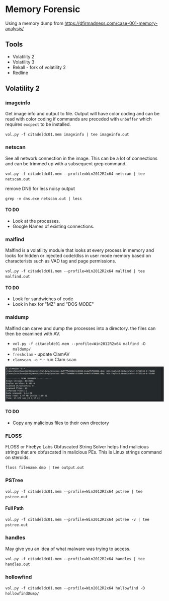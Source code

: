 # Memory Forensic 

Using a memory dump from https://dfirmadness.com/case-001-memory-analysis/

## Tools 

- Volatility 2
- Volatility 3
- Rekall - fork of volatility 2 
- Redline

## Volatility 2 

### imageinfo
Get image info and output to file. Output will have color coding and can be read with color coding if commands are preceded with `unbuffer` which requires `excpect` to be installed. 

`vol.py -f citadeldc01.mem imageinfo | tee imageinfo.out`

### netscan

See all network connection in the image. This can be a lot of connections and can be trimmed up with a subsequent grep command. 

`vol.py -f citadeldc01.mem --profile=Win2012R2x64 netscan | tee netscan.out` 

remove DNS for less noisy output 

`grep -v dns.exe netscan.out | less`

#### TO DO 

- Look at the processes.
- Google Names of existing connections.

### malfind 

Malfind is a volatility module that looks at every process in memory and looks for hidden or injected code/dlss in user mode memory based on characterists such as VAD tag and page permissions. 

`vol.py -f citadeldc01.mem --profile=Win2012R2x64 malfind | tee malfind.out` 

#### TO DO 

- Look for sandwiches of code
- Look in hex for "MZ" and "DOS MODE" 

### maldump 

Malfind can carve and dump the processes into a directory. the files can then be examined with AV. 

- `vol.py -f citadeldc01.mem --profile=Win2012R2x64 malfind -D maldump/`
- `freshclam` - update ClamAV
- `clamscan -o *` - run Clam scan

![Terminal Output](./.images/memF.png)

#### TO DO 

- Copy any malicious files to their own directory 

### FLOSS 

FLOSS or FireEye Labs Obfuscated String Solver helps find malicious strings that are obfuscated in malicious PEs. This is Linux strings command on steroids.

`floss filename.dmp | tee output.out`


### PSTree 

`vol.py -f citadeldc01.mem --profile=Win2012R2x64 pstree | tee pstree.out`

#### Full Path 

`vol.py -f citadeldc01.mem --profile=Win2012R2x64 pstree -v | tee pstree.out`

### handles 

May give you an idea of what malware was trying to access. 

`vol.py -f citadeldc01.mem --profile=Win2012R2x64 handles | tee handles.out`

### hollowfind 

`vol.py -f citadeldc01.mem --profile=Win2012R2x64 hollowfind -D hollowfindDump/`

